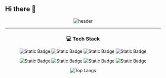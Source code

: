 ## Hi there 👋
<div align="center">

![header](https://capsule-render.vercel.app/api?type=cylinder&color=1dacd6&height=200&section=header&text=I'm Yongwoo&fontSize=70)<br>
</div>

---

<div align="center">
  <h3 align="center">💻 Tech Stack </h3>
  
  
  ![Static Badge](https://img.shields.io/badge/Python-blue?style=flat-square&logo=Python&logoColor=white&color=3776AB)
  ![Static Badge](https://img.shields.io/badge/Java-blue?style=flat-square&logoColor=white&color=3776AB)
  ![Static Badge](https://img.shields.io/badge/R-blue?style=flat-square&logo=R&logoColor=white&color=276DC3)
  ![Static Badge](https://img.shields.io/badge/Mysql-blue?style=flat-square&logo=Mysql&logoColor=white&color=4479A1)
  
  ![Static Badge](https://img.shields.io/badge/Pytorch-blue?style=flat-square&logo=Pytorch&logoColor=white&color=EE4C2C)
  ![Static Badge](https://img.shields.io/badge/Tensorflow-blue?style=flat-square&logo=Tensorflow&logoColor=white&color=FF6F00)
  ![Static Badge](https://img.shields.io/badge/Qgis-blue?style=flat-square&logo=Qgis&logoColor=white&color=589632)
  ![Static Badge](https://img.shields.io/badge/Fastapi-blue?style=flat-square&logo=Fastapi&logoColor=white&color=009688)
  

![Top Langs](https://github-readme-stats.vercel.app/api/top-langs/?username=choiyongwoo&layout=compact)

</div>





<!--
**choiyongwoo/choiyongwoo** is a ✨ _special_ ✨ repository because its `README.md` (this file) appears on your GitHub profile.

Here are some ideas to get you started:

- 🔭 I’m currently working on ...
- 🌱 I’m currently learning ...
- 👯 I’m looking to collaborate on ...
- 🤔 I’m looking for help with ...
- 💬 Ask me about ...
- 📫 How to reach me: ...
- 😄 Pronouns: ...
- ⚡ Fun fact: ...
-->
